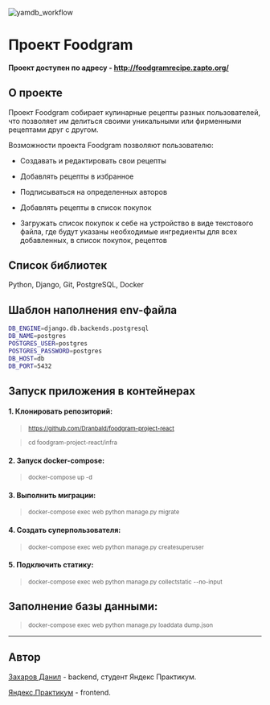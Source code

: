 ![yamdb_workflow](https://github.com/Dranbald/foodgram-project-react/actions/workflows/workflow_for_foodgram.yml/badge.svg)

# Проект Foodgram

#### Проект доступен по адресу - http://foodgramrecipe.zapto.org/

## О проекте

Проект Foodgram собирает кулинарные рецепты разных пользователей, что позволяет им делиться своими уникальными или фирменными рецептами друг с другом.

Возможности проекта Foodgram позволяют пользователю:

- Создавать и редактировать свои рецепты

- Добавлять рецепты в избранное

- Подписываться на определенных авторов

- Добавлять рецепты в список покупок

- Загружать список покупок к себе на устройство в виде текстового файла, где будут указаны необходимые ингредиенты для всех добавленных, в список покупок, рецептов


## Список библиотек

Python, Django, Git, PostgreSQL, Docker


## Шаблон наполнения env-файла

```bash
DB_ENGINE=django.db.backends.postgresql
DB_NAME=postgres
POSTGRES_USER=postgres
POSTGRES_PASSWORD=postgres
DB_HOST=db
DB_PORT=5432
```


## Запуск приложения в контейнерах
#### 1. Клонировать репозиторий:

> <sub> https://github.com/Dranbald/foodgram-project-react </sub>  

> <sub> cd foodgram-project-react/infra </sub>

#### 2. Запуск docker-compose:

> <sub> docker-compose up -d </sub> 

#### 3. Выполнить миграции:

> <sub> docker-compose exec web python manage.py migrate </sub> 

#### 4. Создать суперпользователя:

> <sub> docker-compose exec web python manage.py createsuperuser </sub> 

#### 5. Подключить статику:

> <sub> docker-compose exec web python manage.py collectstatic --no-input </sub> 

## Заполнение базы данными:

> <sub> docker-compose exec web python manage.py loaddata dump.json </sub> 


---
## Автор

[Захаров Данил](https://github.com/Dranbald) - backend, студент Яндекс Практикум.

[Яндекс.Практикум](https://github.com/yandex-praktikum) - frontend.
